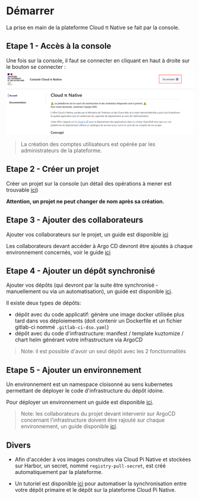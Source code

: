 # Démarrer

La prise en main de la plateforme Cloud π Native se fait par la console.

## Etape 1 - Accès à la console

Une fois sur la console, il faut se connecter en cliquant en haut à droite sur le bouton se connecter :
![se connecter](/img/tuto/1tuto-connexion.png)

> La création des comptes utilisateurs est opérée par les administrateurs de la plateforme.

## Etape 2 - Créer un projet

Créer un projet sur la console (un détail des opérations à mener est trouvable [ici](/guide/projects-management))

**Attention, un projet ne peut changer de nom après sa création.**

## Etape 3 - Ajouter des collaborateurs

Ajouter vos collaborateurs sur le projet, un guide est disponible [ici](/guide/team)

Les collaborateurs devant accéder à Argo CD devront être ajoutés à chaque environnement concernés, voir le guide [ici](/guide/team#attribution-de-droits-a-un-membre)

## Etape 4 - Ajouter un dépôt synchronisé

Ajouter vos dépôts (qui devront par la suite être synchronisé - manuellement ou via un automatisation), un guide est disponible [ici](/guide/repositories-management).

Il existe deux types de dépôts:

- dépôt avec du code applicatif: génère une image docker utilisée plus tard dans vos déploiements (doit contenir un Dockerfile et un fichier gitlab-ci nommé `.gitlab-ci-dso.yaml`)
- dépôt avec du code d'infrastructure: manifest / template kuztomize / chart helm générant votre infrastructure via ArgoCD

> Note: il est possible d'avoir un seul dépôt avec les 2 fonctionnalités

## Etape 5 - Ajouter un environnement

Un environnement est un namespace cloisonné au sens kubernetes permettant de déployer le code d'infrastructure du dépôt idoine. 

Pour déployer un environnement un guide est disponible [ici](/guide/environments-management).

> Note: les collaborateurs du projet devant intervenir sur ArgoCD concernant l'infrastructure doivent être rajouté sur chaque environnement, un guide disponible [ici](/guide/team#attribution-de-droits-a-un-membre).

## Divers

- Afin d'accéder à vos images construites via Cloud Pi Native et stockées sur Harbor, un secret, nommé `registry-pull-secret`, est créé automatiquement par la plateforme.

- Un tutoriel est disponible [ici](/guide/tutorials) pour automatiser la synchronisation entre votre dépôt primaire et le dépôt sur la plateforme Cloud Pi Native.

